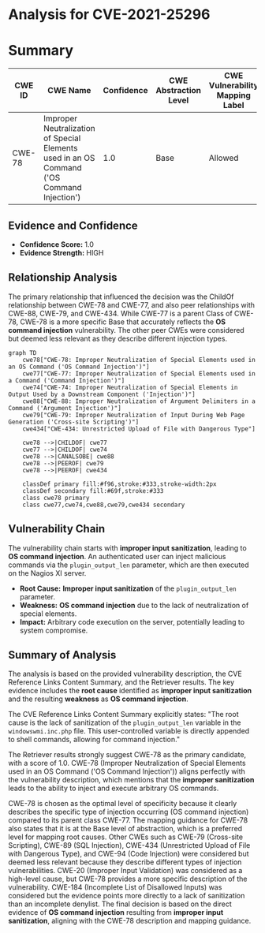 # Analysis for CVE-2021-25296

# Summary
| CWE ID | CWE Name | Confidence | CWE Abstraction Level | CWE Vulnerability Mapping Label | CWE-Vulnerability Mapping Notes |
|---|---|---|---|---|---|
| CWE-78 | Improper Neutralization of Special Elements used in an OS Command ('OS Command Injection') | 1.0 | Base | Allowed | Primary CWE |

## Evidence and Confidence

*   **Confidence Score:** 1.0
*   **Evidence Strength:** HIGH

## Relationship Analysis
The primary relationship that influenced the decision was the ChildOf relationship between CWE-78 and CWE-77, and also peer relationships with CWE-88, CWE-79, and CWE-434. While CWE-77 is a parent Class of CWE-78, CWE-78 is a more specific Base that accurately reflects the **OS command injection** vulnerability. The other peer CWEs were considered but deemed less relevant as they describe different injection types.

```mermaid
graph TD
    cwe78["CWE-78: Improper Neutralization of Special Elements used in an OS Command ('OS Command Injection')"]
    cwe77["CWE-77: Improper Neutralization of Special Elements used in a Command ('Command Injection')"]
    cwe74["CWE-74: Improper Neutralization of Special Elements in Output Used by a Downstream Component ('Injection')"]
    cwe88["CWE-88: Improper Neutralization of Argument Delimiters in a Command ('Argument Injection')"]
    cwe79["CWE-79: Improper Neutralization of Input During Web Page Generation ('Cross-site Scripting')"]
    cwe434["CWE-434: Unrestricted Upload of File with Dangerous Type"]

    cwe78 -->|CHILDOF| cwe77
    cwe77 -->|CHILDOF| cwe74
    cwe78 -->|CANALSOBE| cwe88
    cwe78 -->|PEEROF| cwe79
    cwe78 -->|PEEROF| cwe434
    
    classDef primary fill:#f96,stroke:#333,stroke-width:2px
    classDef secondary fill:#69f,stroke:#333
    class cwe78 primary
    class cwe77,cwe74,cwe88,cwe79,cwe434 secondary
```

## Vulnerability Chain
The vulnerability chain starts with **improper input sanitization**, leading to **OS command injection**. An authenticated user can inject malicious commands via the `plugin_output_len` parameter, which are then executed on the Nagios XI server.
  - **Root Cause:** **Improper input sanitization** of the `plugin_output_len` parameter.
  - **Weakness:** **OS command injection** due to the lack of neutralization of special elements.
  - **Impact:** Arbitrary code execution on the server, potentially leading to system compromise.

## Summary of Analysis
The analysis is based on the provided vulnerability description, the CVE Reference Links Content Summary, and the Retriever results. The key evidence includes the **root cause** identified as **improper input sanitization** and the resulting **weakness** as **OS command injection**.

The CVE Reference Links Content Summary explicitly states: "The root cause is the lack of sanitization of the `plugin_output_len` variable in the `windowswmi.inc.php` file. This user-controlled variable is directly appended to shell commands, allowing for command injection."

The Retriever results strongly suggest CWE-78 as the primary candidate, with a score of 1.0. CWE-78 (Improper Neutralization of Special Elements used in an OS Command ('OS Command Injection')) aligns perfectly with the vulnerability description, which mentions that the **improper sanitization** leads to the ability to inject and execute arbitrary OS commands.

CWE-78 is chosen as the optimal level of specificity because it clearly describes the specific type of injection occurring (OS command injection) compared to its parent class CWE-77. The mapping guidance for CWE-78 also states that it is at the Base level of abstraction, which is a preferred level for mapping root causes.
Other CWEs such as CWE-79 (Cross-site Scripting), CWE-89 (SQL Injection), CWE-434 (Unrestricted Upload of File with Dangerous Type), and CWE-94 (Code Injection) were considered but deemed less relevant because they describe different types of injection vulnerabilities.
CWE-20 (Improper Input Validation) was considered as a high-level cause, but CWE-78 provides a more specific description of the vulnerability.
CWE-184 (Incomplete List of Disallowed Inputs) was considered but the evidence points more directly to a lack of sanitization than an incomplete denylist.
The final decision is based on the direct evidence of **OS command injection** resulting from **improper input sanitization**, aligning with the CWE-78 description and mapping guidance.
